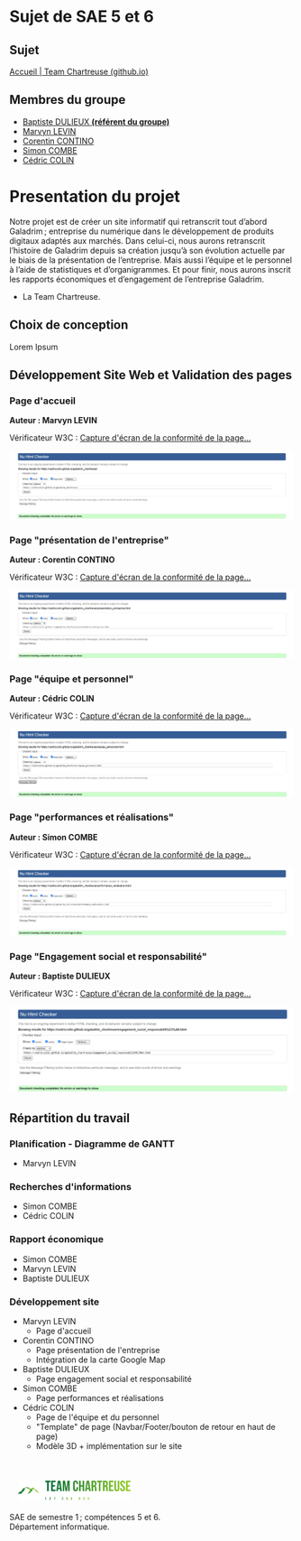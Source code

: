 # Sujet de SAE 5 et 6

## Sujet

[Accueil | Team Chartreuse (github.io)](https://cedriccolin.github.io/galadrim_chartreuse/)

## Membres du groupe 

- [Baptiste DULIEUX **(référent du groupe)**](mailto:baptiste.dulieux@edu.univ-fcomte.fr?subject=sae_5_et_6)
- [Marvyn LEVIN](mailto:marvyn.levin@edu.univ-fcomte.fr?subject=sae_5_et_6)
- [Corentin CONTINO](mailto:corentin.contino@edu.univ-fcomte.fr?subject=sae_5_et_6)
- [Simon COMBE](mailto:simon.combe@edu.univ-fcomte.fr?subject=sae_5_et_6)
- [Cédric COLIN](mailto:cedric.colin@edu.univ-fcomte.fr?subject=sae_5_et_6)

# Presentation du projet

Notre projet est de créer un site informatif qui retranscrit tout d’abord Galadrim ; entreprise du
numérique dans le développement de produits digitaux adaptés aux marchés. Dans celui-ci,
nous aurons retranscrit l’histoire de Galadrim depuis sa création jusqu’à son évolution actuelle
par le biais de la présentation de l’entreprise. Mais aussi l’équipe et le personnel à l’aide de
statistiques et d’organigrammes. Et pour finir, nous aurons inscrit les rapports économiques et
d’engagement de l’entreprise Galadrim.
- La Team Chartreuse.

## Choix de conception

Lorem Ipsum


## Développement Site Web et Validation des pages

### Page d'accueil

**Auteur : Marvyn LEVIN**

Vérificateur W3C : [Capture d'écran de la conformité de la page...](https://validator.w3.org/nu/?showsource=yes&showoutline=yes&showimagereport=yes&doc=https%3A%2F%2Fcedriccolin.github.io%2Fgaladrim_chartreuse%2F)

![home_w3c.png](screenshots/home_w3c.png)

### Page "présentation de l'entreprise"

**Auteur : Corentin CONTINO**

Vérificateur W3C : [Capture d'écran de la conformité de la page...](https://validator.w3.org/nu/?showsource=yes&showoutline=yes&showimagereport=yes&doc=https%3A%2F%2Fcedriccolin.github.io%2Fgaladrim_chartreuse%2Fpresentation_entreprise.html)

![presentation_w3c.png](screenshots/presentation_w3c.png)

### Page "équipe et personnel"

**Auteur : Cédric COLIN**

Vérificateur W3C : [Capture d'écran de la conformité de la page...](https://validator.w3.org/nu/?showsource=yes&showoutline=yes&showimagereport=yes&doc=https%3A%2F%2Fcedriccolin.github.io%2Fgaladrim_chartreuse%2Fequipe_personnel.html)

![equipe_w3c.png](screenshots/equipe_w3c.png)

### Page "performances et réalisations"

**Auteur : Simon COMBE**

Vérificateur W3C : [Capture d'écran de la conformité de la page...](https://validator.w3.org/nu/?showsource=yes&showoutline=yes&showimagereport=yes&doc=https%3A%2F%2Fcedriccolin.github.io%2Fgaladrim_chartreuse%2Fperformance_realisation.html)

![perfs_reals_w3c.png](screenshots/perfs_reals_w3c.png)

### Page "Engagement social et responsabilité"

**Auteur : Baptiste DULIEUX**

Vérificateur W3C : [Capture d'écran de la conformité de la page...](https://validator.w3.org/nu/?showsource=yes&showoutline=yes&showimagereport=yes&doc=https%3A%2F%2Fcedriccolin.github.io%2Fgaladrim_chartreuse%2Fengagement_social_responsabilit%25C3%25A9.html)

![engagement_w3c.png](screenshots/engagement_w3c.png)

## Répartition du travail

### Planification - Diagramme de GANTT

- Marvyn LEVIN


### Recherches d'informations

- Simon COMBE
- Cédric COLIN

### Rapport économique

- Simon COMBE
- Marvyn LEVIN
- Baptiste DULIEUX

### Développement site

- Marvyn LEVIN
    - Page d'accueil
- Corentin CONTINO
    - Page présentation de l'entreprise
    - Intégration de la carte Google Map
- Baptiste DULIEUX
    - Page engagement social et responsabilité
- Simon COMBE
    - Page performances et réalisations
- Cédric COLIN
    - Page de l'équipe et du personnel
    - "Template" de page (Navbar/Footer/bouton de retour en haut de page)
    - Modèle 3D + implémentation sur le site

<br><br>
<img src="public/image/full_logo_empty.png" style="width: 200px; margin: 5px 15px;" alt="Team Chartreuse">

SAE de semestre 1 ; compétences 5 et 6.<br>
Département informatique.